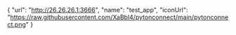 {
  "url": "http://26.26.26.1:3666",
  "name": "test_app",
  "iconUrl": "https://raw.githubusercontent.com/XaBbl4/pytonconnect/main/pytonconnect.png"
}
